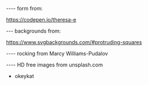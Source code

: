---- form from:

https://codepen.io/theresa-e

--- backgrounds from:

https://www.svgbackgrounds.com/#protruding-squares

---- rocking from Marcy Williams-Pudalov

---- HD free images from unsplash.com

 - okeykat

 